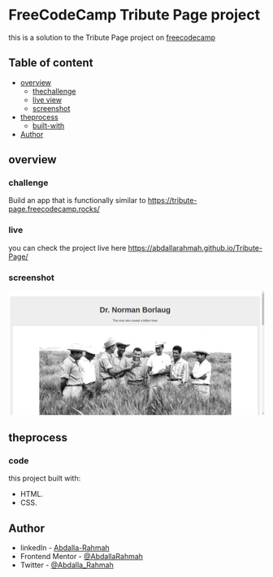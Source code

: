 # FreeCodeCamp Tribute Page project

this is a solution to the Tribute Page project on [freecodecamp](https://www.freecodecamp.org/learn/2022/responsive-web-design/build-a-tribute-page-project/build-a-tribute-page)

## Table of content

- [overview](#overview)
  - [thechallenge](#challenge)
  - [live view](#live)
  - [screenshot](#sreenshot)
- [theprocess](#theprocess)
  - [built-with](#code)
- [Author](#author)

## overview

### challenge

Build an app that is functionally similar to https://tribute-page.freecodecamp.rocks/

### live

you can check the project live here https://abdallarahmah.github.io/Tribute-Page/

### screenshot

![](./images/web-screenshot-19-11-2023.jpg)

## theprocess

### code

this project built with:

- HTML.
- CSS.

## Author

- linkedIn - [Abdalla-Rahmah](https://www.linkedin.com/in/abdalla-rahmah/)
- Frontend Mentor - [@AbdallaRahmah](https://www.frontendmentor.io/profile/AbdallaRahmah)
- Twitter - [@Abdalla_Rahmah](https://twitter.com/abdalla_Rahmah)
